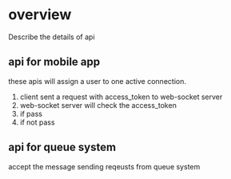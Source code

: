 # overview
Describe the details of api


## api for mobile app
these apis will assign a user to one active connection.
 1. client sent a request with access_token  to web-socket server
 2. web-socket server will check the access_token
 3. if pass
 4. if not pass


## api for queue system
  accept the message sending reqeusts from queue system
